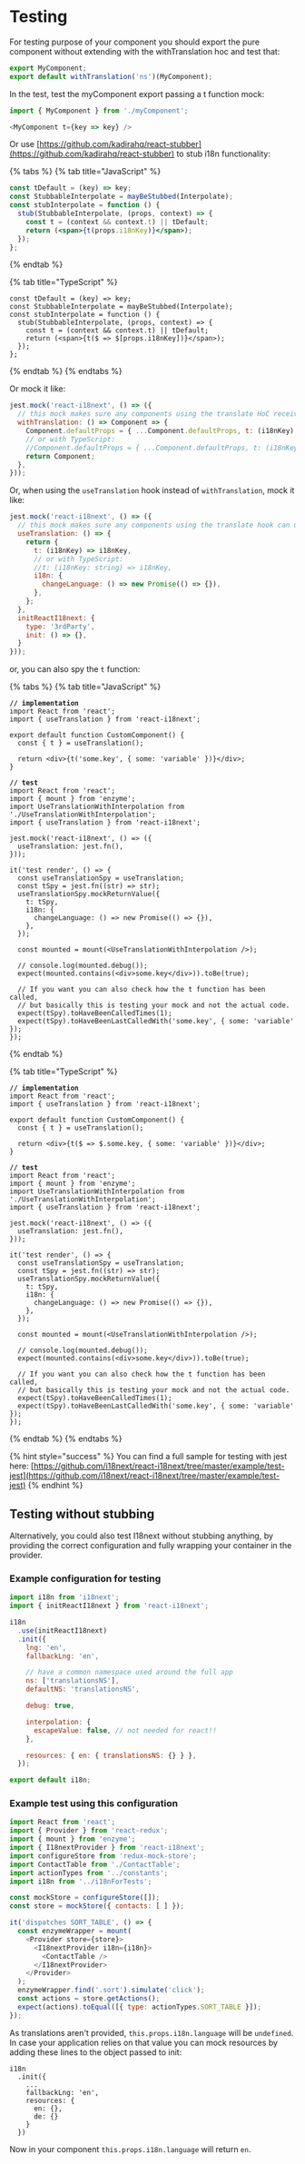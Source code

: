 # Testing

For testing purpose of your component you should export the pure component without extending with the withTranslation hoc and test that:

```javascript
export MyComponent;
export default withTranslation('ns')(MyComponent);
```

In the test, test the myComponent export passing a t function mock:

```javascript
import { MyComponent } from './myComponent';

<MyComponent t={key => key} />
```

Or use [https://github.com/kadirahq/react-stubber](https://github.com/kadirahq/react-stubber) to stub i18n functionality:

{% tabs %}
{% tab title="JavaScript" %}
```jsx
const tDefault = (key) => key;
const StubbableInterpolate = mayBeStubbed(Interpolate);
const stubInterpolate = function () {
  stub(StubbableInterpolate, (props, context) => {
    const t = (context && context.t) || tDefault;
    return (<span>{t(props.i18nKey)}</span>);
  });
};
```
{% endtab %}

{% tab title="TypeScript" %}
```tsx
const tDefault = (key) => key;
const StubbableInterpolate = mayBeStubbed(Interpolate);
const stubInterpolate = function () {
  stub(StubbableInterpolate, (props, context) => {
    const t = (context && context.t) || tDefault;
    return (<span>{t($ => $[props.i18nKey])}</span>);
  });
};
```
{% endtab %}
{% endtabs %}

Or mock it like:

```javascript
jest.mock('react-i18next', () => ({
  // this mock makes sure any components using the translate HoC receive the t function as a prop
  withTranslation: () => Component => {
    Component.defaultProps = { ...Component.defaultProps, t: (i18nKey) => i18nKey };
    // or with TypeScript:
    //Component.defaultProps = { ...Component.defaultProps, t: (i18nKey: string) => i18nKey };
    return Component;
  },
}));
```

Or, when using the `useTranslation` hook instead of `withTranslation`, mock it like:

```javascript
jest.mock('react-i18next', () => ({
  // this mock makes sure any components using the translate hook can use it without a warning being shown
  useTranslation: () => {
    return {
      t: (i18nKey) => i18nKey,
      // or with TypeScript:
      //t: (i18nKey: string) => i18nKey,
      i18n: {
        changeLanguage: () => new Promise(() => {}),
      },
    };
  },
  initReactI18next: {
    type: '3rdParty',
    init: () => {},
  }
}));
```

or, you can also spy the `t` function:

{% tabs %}
{% tab title="JavaScript" %}
<pre class="language-jsx"><code class="lang-jsx"><strong>// implementation
</strong>import React from 'react';
import { useTranslation } from 'react-i18next';

export default function CustomComponent() {
  const { t } = useTranslation();

  return &#x3C;div>{t('some.key', { some: 'variable' })}&#x3C;/div>;
}

<strong>// test
</strong>import React from 'react';
import { mount } from 'enzyme';
import UseTranslationWithInterpolation from './UseTranslationWithInterpolation';
import { useTranslation } from 'react-i18next';

jest.mock('react-i18next', () => ({
  useTranslation: jest.fn(),
}));

it('test render', () => {
  const useTranslationSpy = useTranslation;
  const tSpy = jest.fn((str) => str);
  useTranslationSpy.mockReturnValue({
    t: tSpy,
    i18n: {
      changeLanguage: () => new Promise(() => {}),
    },
  });

  const mounted = mount(&#x3C;UseTranslationWithInterpolation />);

  // console.log(mounted.debug());
  expect(mounted.contains(&#x3C;div>some.key&#x3C;/div>)).toBe(true);

  // If you want you can also check how the t function has been called,
  // but basically this is testing your mock and not the actual code.
  expect(tSpy).toHaveBeenCalledTimes(1);
  expect(tSpy).toHaveBeenLastCalledWith('some.key', { some: 'variable' });
});
</code></pre>
{% endtab %}

{% tab title="TypeScript" %}
<pre class="language-tsx"><code class="lang-tsx"><strong>// implementation
</strong>import React from 'react';
import { useTranslation } from 'react-i18next';

export default function CustomComponent() {
  const { t } = useTranslation();

  return &#x3C;div>{t($ => $.some.key, { some: 'variable' })}&#x3C;/div>;
}

<strong>// test
</strong>import React from 'react';
import { mount } from 'enzyme';
import UseTranslationWithInterpolation from './UseTranslationWithInterpolation';
import { useTranslation } from 'react-i18next';

jest.mock('react-i18next', () => ({
  useTranslation: jest.fn(),
}));

it('test render', () => {
  const useTranslationSpy = useTranslation;
  const tSpy = jest.fn((str) => str);
  useTranslationSpy.mockReturnValue({
    t: tSpy,
    i18n: {
      changeLanguage: () => new Promise(() => {}),
    },
  });

  const mounted = mount(&#x3C;UseTranslationWithInterpolation />);

  // console.log(mounted.debug());
  expect(mounted.contains(&#x3C;div>some.key&#x3C;/div>)).toBe(true);

  // If you want you can also check how the t function has been called,
  // but basically this is testing your mock and not the actual code.
  expect(tSpy).toHaveBeenCalledTimes(1);
  expect(tSpy).toHaveBeenLastCalledWith('some.key', { some: 'variable' });
});
</code></pre>
{% endtab %}
{% endtabs %}

{% hint style="success" %}
You can find a full sample for testing with jest here: [https://github.com/i18next/react-i18next/tree/master/example/test-jest](https://github.com/i18next/react-i18next/tree/master/example/test-jest)
{% endhint %}

## Testing without stubbing

Alternatively, you could also test I18next without stubbing anything, by providing the correct configuration and fully wrapping your container in the provider.

### Example configuration for testing

```javascript
import i18n from 'i18next';
import { initReactI18next } from 'react-i18next';

i18n
  .use(initReactI18next)
  .init({
    lng: 'en',
    fallbackLng: 'en',

    // have a common namespace used around the full app
    ns: ['translationsNS'],
    defaultNS: 'translationsNS',

    debug: true,

    interpolation: {
      escapeValue: false, // not needed for react!!
    },

    resources: { en: { translationsNS: {} } },
  });

export default i18n;
```

### Example test using this configuration

```javascript
import React from 'react';
import { Provider } from 'react-redux';
import { mount } from 'enzyme';
import { I18nextProvider } from 'react-i18next';
import configureStore from 'redux-mock-store';
import ContactTable from './ContactTable';
import actionTypes from '../constants';
import i18n from '../i18nForTests';

const mockStore = configureStore([]);
const store = mockStore({ contacts: [ ] });

it('dispatches SORT_TABLE', () => {
  const enzymeWrapper = mount(
    <Provider store={store}>
      <I18nextProvider i18n={i18n}>
        <ContactTable />
      </I18nextProvider>
    </Provider>
  );
  enzymeWrapper.find('.sort').simulate('click');
  const actions = store.getActions();
  expect(actions).toEqual([{ type: actionTypes.SORT_TABLE }]);
});
```

As translations aren't provided, `this.props.i18n.language` will be `undefined`. In case your application relies on that value you can mock resources by adding these lines to the object passed to init:

```
i18n
  .init({
    ...
    fallbackLng: 'en',
    resources: {
      en: {},
      de: {}
    }
  })
```

Now in your component `this.props.i18n.language` will return `en`.
